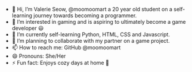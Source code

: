 - 👋 Hi, I’m Valerie Seow, @moomoomart a 20 year old student on a self-learning journey towards becoming a programmer. 
- 👀 I’m interested in gaming and is aspiring to ultimately become a game developer 😃
- 🌱 I’m currently self-learning Python, HTML, CSS and Javascript.
- 💞️ I’m planning to collaborate with my partner on a game project.
- 📫 How to reach me: GitHub @moomoomart
- 😄 Pronouns: She/Her
- ⚡ Fun fact: Enjoys cozy days at home 💓

<!---
moomoomart/moomoomart is a ✨ special ✨ repository because its `README.md` (this file) appears on your GitHub profile.
You can click the Preview link to take a look at your changes.
--->
